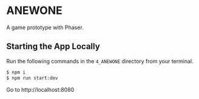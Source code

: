 # ANEWONE

A game prototype with Phaser.

## Starting the App Locally

Run the following commands in the `4_ANEWONE` directory from your terminal.
```sh
$ npm i
$ npm run start:dev
```

Go to http://localhost:8080
